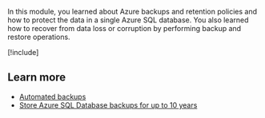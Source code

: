 In this module, you learned about Azure backups and retention policies and how to protect the data in a single Azure SQL database. You also learned how to recover from data loss or corruption by performing backup and restore operations.

[!include[](../../../includes/azure-sandbox-cleanup.md)]

## Learn more

- [Automated backups](https://docs.microsoft.com/azure/sql-database/sql-database-automated-backups)
- [Store Azure SQL Database backups for up to 10 years](https://docs.microsoft.com/azure/sql-database/sql-database-long-term-retention)

